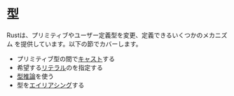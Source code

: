 # 型

Rustは、プリミティブやユーザー定義型を変更、定義できるいくつかのメカニズム
を提供しています。以下の節でカバーします。
* プリミティブ型の間で[キャスト][Casting]する
* 希望する[リテラル][literals]のを指定する
* [型推論][type inference]を使う
* 型を[エイリアシング][Aliasing]する

[Casting]: types/cast.md
[literals]: types/literals.md
[type inference]: types/inference.md
[Aliasing]: types/alias.md

